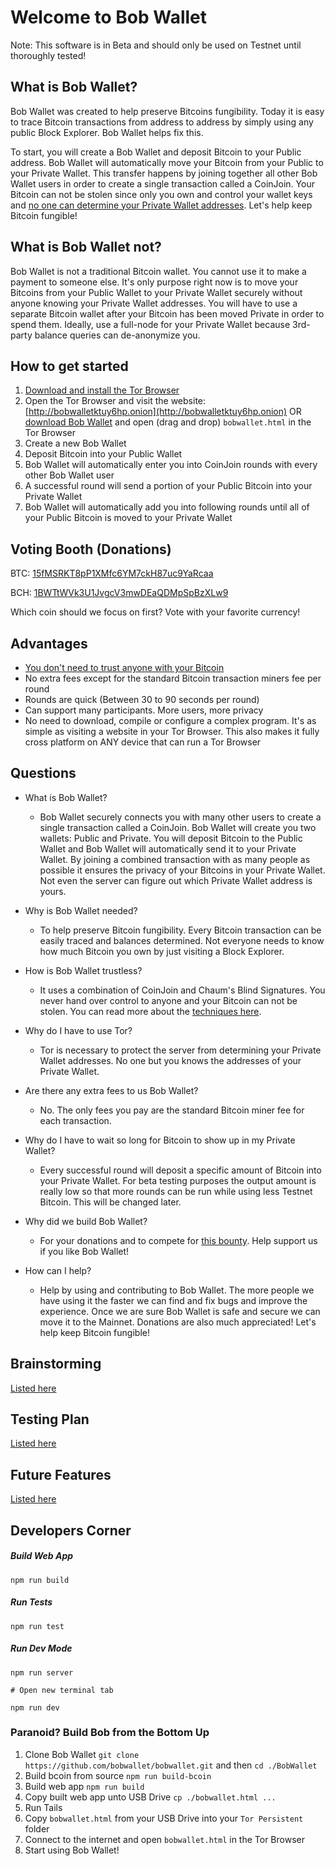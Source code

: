 # Welcome to Bob Wallet
Note: This software is in Beta and should only be used on Testnet until thoroughly tested!

## What is Bob Wallet?
Bob Wallet was created to help preserve Bitcoins fungibility. Today it is easy to trace Bitcoin transactions from address to address by simply using any public Block Explorer. Bob Wallet helps fix this.

To start, you will create a Bob Wallet and deposit Bitcoin to your Public address. Bob Wallet will automatically move your Bitcoin from your Public to your Private Wallet. This transfer happens by joining together all other Bob Wallet users in order to create a single transaction called a CoinJoin. Your Bitcoin can not be stolen since only you own and control your wallet keys and [no one can determine your Private Wallet addresses](https://github.com/bobwallet/bobwallet/blob/master/docs/blindlink.md). Let's help keep Bitcoin fungible!

## What is Bob Wallet not?

Bob Wallet is not a traditional Bitcoin wallet. You cannot use it to make a payment to someone else. It's only purpose right now is to move your Bitcoins from your Public Wallet to your Private Wallet securely without anyone knowing your Private Wallet addresses. You will have to use a separate Bitcoin wallet after your Bitcoin has been moved Private in order to spend them. Ideally, use a full-node for your Private Wallet because 3rd-party balance queries can de-anonymize you.

## How to get started
1. [Download and install the Tor Browser](https://www.torproject.org/download/download-easy.html)
2. Open the Tor Browser and visit the website: [http://bobwalletktuy6hp.onion](http://bobwalletktuy6hp.onion) OR [download Bob Wallet](https://github.com/BobWallet/BobWallet/archive/master.zip) and open (drag and drop) `bobwallet.html` in the Tor Browser
3. Create a new Bob Wallet
4. Deposit Bitcoin into your Public Wallet
5. Bob Wallet will automatically enter you into CoinJoin rounds with every other Bob Wallet user
6. A successful round will send a portion of your Public Bitcoin into your Private Wallet
7. Bob Wallet will automatically add you into following rounds until all of your Public Bitcoin is moved to your Private Wallet

## Voting Booth (Donations)
BTC: [15fMSRKT8pP1XMfc6YM7ckH87uc9YaRcaa](bitcoin:15fMSRKT8pP1XMfc6YM7ckH87uc9YaRcaa)

BCH: [1BWTtWVk3U1JvgcV3mwDEaQDMpSpBzXLw9](bitcoincash:1BWTtWVk3U1JvgcV3mwDEaQDMpSpBzXLw9)

Which coin should we focus on first? Vote with your favorite currency!


## Advantages
* [You don't need to trust anyone with your Bitcoin](https://github.com/bobwallet/bobwallet/blob/master/docs/blindlink.md)
* No extra fees except for the standard Bitcoin transaction miners fee per round
* Rounds are quick (Between 30 to 90 seconds per round)
* Can support many participants. More users, more privacy
* No need to download, compile or configure a complex program. It's as simple as visiting a website in your Tor Browser. This also makes it fully cross platform on ANY device that can run a Tor Browser

## Questions
* What is Bob Wallet?
  - Bob Wallet securely connects you with many other users to create a single transaction called a CoinJoin. Bob Wallet will create you two wallets: Public and Private. You will deposit Bitcoin to the Public Wallet and Bob Wallet will automatically send it to your Private Wallet. By joining a combined transaction with as many people as possible it ensures the privacy of your Bitcoins in your Private Wallet. Not even the server can figure out which Private Wallet address is yours.


* Why is Bob Wallet needed?
  - To help preserve Bitcoin fungibility. Every Bitcoin transaction can be easily traced and balances determined. Not everyone needs to know how much Bitcoin you own by just visiting a Block Explorer.


* How is Bob Wallet trustless?
  - It uses a combination of CoinJoin and Chaum's Blind Signatures. You never hand over control to anyone and your Bitcoin can not be stolen. You can read more about the [techniques here](https://github.com/bobwallet/bobwallet/blob/master/docs/blindlink.md).


* Why do I have to use Tor?
  - Tor is necessary to protect the server from determining your Private Wallet addresses. No one but you knows the addresses of your Private Wallet.


* Are there any extra fees to us Bob Wallet?
  - No. The only fees you pay are the standard Bitcoin miner fee for each transaction.


* Why do I have to wait so long for Bitcoin to show up in my Private Wallet?
  - Every successful round will deposit a specific amount of Bitcoin into your Private Wallet. For beta testing purposes the output amount is really low so that more rounds can be run while using less Testnet Bitcoin. This will be changed later.


* Why did we build Bob Wallet?
  - For your donations and to compete for [this bounty](https://bitcointalk.org/index.php?topic=279249.msg2983911#msg2983911). Help support us if you like Bob Wallet!


* How can I help?
  - Help by using and contributing to Bob Wallet. The more people we have using it the faster we can find and fix bugs and improve the experience. Once we are sure Bob Wallet is safe and secure we can move it to the Mainnet. Donations are also much appreciated! Let's help keep Bitcoin fungible!


## Brainstorming

[Listed here](https://github.com/bobwallet/bobwallet/blob/master/docs/ideas.md)

## Testing Plan

[Listed here](https://github.com/bobwallet/bobwallet/blob/master/docs/testing.md)

## Future Features

[Listed here](https://github.com/bobwallet/bobwallet/blob/master/docs/future.md)

## Developers Corner

##### Build Web App

```
npm run build
```

##### Run Tests

```
npm run test
```

##### Run Dev Mode

```
npm run server

# Open new terminal tab

npm run dev
```

### Paranoid? Build Bob from the Bottom Up

1. Clone Bob Wallet `git clone https://github.com/bobwallet/bobwallet.git` and then `cd ./BobWallet`
2. Build bcoin from source `npm run build-bcoin`
3. Build web app `npm run build`
4. Copy built web app unto USB Drive `cp ./bobwallet.html ...`
5. Run Tails
6. Copy `bobwallet.html` from your USB Drive into your `Tor Persistent` folder
7. Connect to the internet and open `bobwallet.html` in the Tor Browser
8. Start using Bob Wallet!
